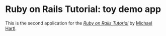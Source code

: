 # Ruby on Rails Tutorial: toy demo app

This is the second application for the
[*Ruby on Rails Tutorial*](http://www.railstutorial.org/)
by [Michael Hartl](http://www.michaelhartl.com/).